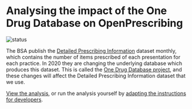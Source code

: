 # Analysing the impact of the One Drug Database on OpenPrescribing

![status](https://github.com/ebmdatalab/one-drug-database-analysis/workflows/Notebook%20checks/badge.svg)

The BSA publish the [Detailed Prescribing Information](https://www.nhsbsa.nhs.uk/prescription-data/prescribing-data/detailed-prescribing-information) dataset monthly, which contains the number of items prescribed of each presentation for each practice.  In 2020 they are changing the underlying database which produces this dataset.  This is called the [One Drug Database project](https://www.nhsbsa.nhs.uk/important-information-drug-data), and these changes will affect the Detailed Prescribing Information dataset that we use.

[View the analysis](https://github.com/ebmdatalab/one-drug-database-analysis/blob/master/notebooks/one-drug-database-analysis.ipynb), or run the analysis yourself by [adapting the instructions for developers](https://github.com/ebmdatalab/one-drug-database-analysis/blob/master/DEVELOPERS.md).

